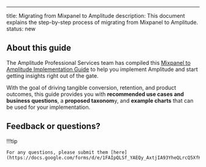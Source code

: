 ---
title: Migrating from Mixpanel to Amplitude
description: This document explains the step-by-step process of migrating from Mixpanel to Amplitude.
status: new

## About this guide

The Amplitude Professional Services team has compiled this [Mixpanel to Amplitude Implementation Guide](https://analytics.amplitude.com/share/58d057f7d21c441bbee2713e2e7f8fb0) to help you implement Amplitude and start getting insights right out of the gate.

With the goal of driving tangible conversion, retention, and product outcomes, this guide provides you with **recommended use cases and business questions**, a **proposed taxonom**y, and **example charts** that can be used for your implementation.

## Feedback or questions?

!!!tip

    For any questions, please submit them [here](https://docs.google.com/forms/d/e/1FAIpQLSf_YAEQy_AxtjIA93YheQLrcQ5XfKqUFk41JcvoyGEBBvMqag/viewform).
